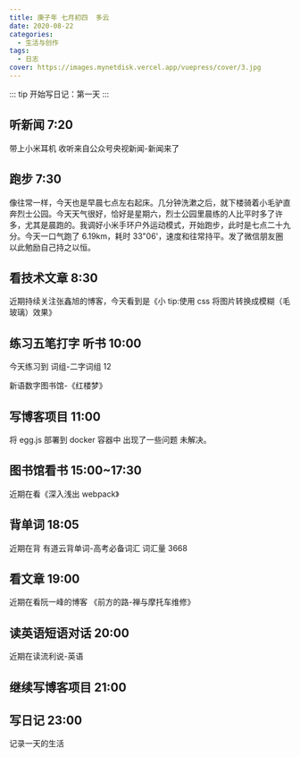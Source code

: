 ```yaml
---
title: 庚子年 七月初四  多云
date: 2020-08-22
categories: 
  - 生活与创作
tags:
  - 日志
cover: https://images.mynetdisk.vercel.app/vuepress/cover/3.jpg
---
```


::: tip
开始写日记：第一天
:::

<!-- more -->

## 听新闻 7:20

带上小米耳机 收听来自公众号央视新闻-新闻来了

## 跑步 7:30

像往常一样，今天也是早晨七点左右起床。几分钟洗漱之后，就下楼骑着小毛驴直奔烈士公园。今天天气很好，恰好是星期六，烈士公园里晨练的人比平时多了许多，尤其是晨跑的。我调好小米手环户外运动模式，开始跑步，此时是七点二十九分。今天一口气跑了 6.19km，耗时 33"06'，速度和往常持平。发了微信朋友圈以此勉励自己持之以恒。

## 看技术文章 8:30

近期持续关注张鑫旭的博客，今天看到是《小 tip:使用 css 将图片转换成模糊（毛玻璃）效果》

## 练习五笔打字 听书 10:00

今天练习到 词组-二字词组 12

新语数字图书馆-《红楼梦》

## 写博客项目 11:00

将 egg.js 部署到 docker 容器中 出现了一些问题 未解决。

## 图书馆看书 15:00~17:30

近期在看《深入浅出 webpack》

## 背单词 18:05

近期在背 有道云背单词-高考必备词汇 词汇量 3668

## 看文章 19:00

近期在看阮一峰的博客 《前方的路-禅与摩托车维修》

## 读英语短语对话 20:00

近期在读流利说-英语

## 继续写博客项目 21:00

## 写日记 23:00

记录一天的生活
